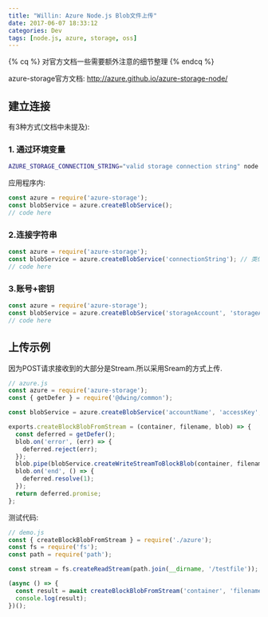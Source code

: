 ```yaml
---
title: "Willin: Azure Node.js Blob文件上传"
date: 2017-06-07 18:33:12
categories: Dev
tags: [node.js, azure, storage, oss]
---
```


{% cq %}
对官方文档一些需要额外注意的细节整理
{% endcq %}

azure-storage官方文档: <http://azure.github.io/azure-storage-node/>

## 建立连接

有3种方式(文档中未提及):

<!--more-->

### 1. 通过环境变量

```bash
AZURE_STORAGE_CONNECTION_STRING="valid storage connection string" node app.js
```

应用程序内:

```js
const azure = require('azure-storage');
const blobService = azure.createBlobService();
// code here
```

### 2.连接字符串

```js
const azure = require('azure-storage');
const blobService = azure.createBlobService('connectionString'); // 类似: DefaultEndpointsProtocol=https;AccountName=*****;AccountKey=*****;EndpointSuffix=*****.core.chinacloudapi.cn
// code here
```

### 3.账号+密钥

```js
const azure = require('azure-storage');
const blobService = azure.createBlobService('storageAccount', 'storageAccessKey', 'storageHost'); 
// code here
```

## 上传示例

因为POST请求接收到的大部分是Stream.所以采用Sream的方式上传.

```js
// azure.js
const azure = require('azure-storage');
const { getDefer } = require('@dwing/common');

const blobService = azure.createBlobService('accountName', 'accessKey', 'host');

exports.createBlockBlobFromStream = (container, filename, blob) => {
  const deferred = getDefer();
  blob.on('error', (err) => {
    deferred.reject(err);
  });
  blob.pipe(blobService.createWriteStreamToBlockBlob(container, filename));
  blob.on('end', () => {
    deferred.resolve(1);
  });
  return deferred.promise;
};
```

测试代码:

```js
// demo.js
const { createBlockBlobFromStream } = require('./azure');
const fs = require('fs');
const path = require('path');

const stream = fs.createReadStream(path.join(__dirname, '/testfile'));

(async () => {
  const result = await createBlockBlobFromStream('container', 'filename', stream);
  console.log(result);
})();
```
